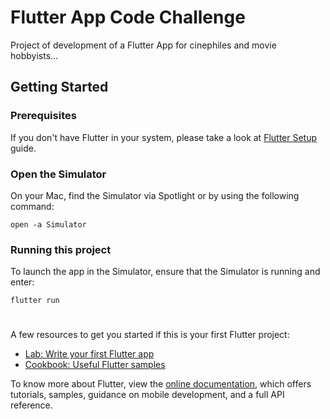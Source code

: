 # Flutter App Code Challenge

Project of development of a Flutter App for cinephiles and movie hobbyists...

## Getting Started

### Prerequisites

If you don't have Flutter in your system, please take a look at [Flutter Setup](https://flutter.io/setup/) guide.

### Open the Simulator
On your Mac, find the Simulator via Spotlight or by using the following command:
```
open -a Simulator
```
### Running this project
To launch the app in the Simulator, ensure that the Simulator is running and enter:
```
flutter run
```
#

A few resources to get you started if this is your first Flutter project:

- [Lab: Write your first Flutter app](https://flutter.dev/docs/get-started/codelab)
- [Cookbook: Useful Flutter samples](https://flutter.dev/docs/cookbook)

To know more about Flutter, view the
[online documentation](https://flutter.dev/docs), which offers tutorials,
samples, guidance on mobile development, and a full API reference.
